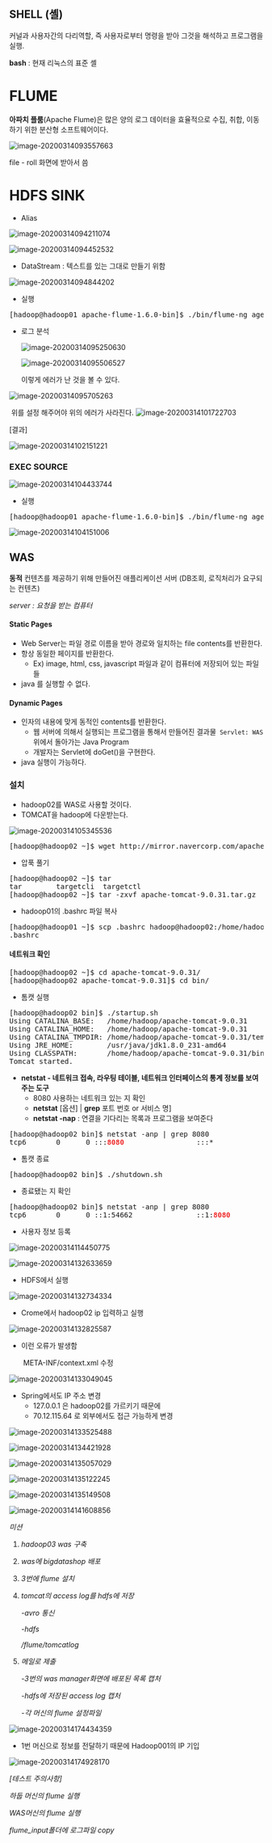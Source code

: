## SHELL (셸)

커널과 사용자간의 다리역할, 즉 사용자로부터 명령을 받아 그것을 해석하고 프로그램을 실행.

**bash**  : 현재 리눅스의 표준 셸 

# FLUME

**아파치 플룸**(Apache Flume)은 많은 양의 로그 데이터을 효율적으로 수집, 취합, 이동하기 위한 분산형 소프트웨어이다. 

![image-20200314093557663](C:\Users\student\AppData\Roaming\Typora\typora-user-images\image-20200314093557663.png)





file - roll 화면에 받아서 씀

# HDFS SINK

* Alias

![image-20200314094211074](C:\Users\student\AppData\Roaming\Typora\typora-user-images\image-20200314094211074.png)

![image-20200314094452532](C:\Users\student\AppData\Roaming\Typora\typora-user-images\image-20200314094452532.png)

* DataStream : 텍스트를 있는 그대로 만들기 위함

![image-20200314094844202](C:\Users\student\AppData\Roaming\Typora\typora-user-images\image-20200314094844202.png)

* 실행

<pre>[hadoop@hadoop01 apache-flume-1.6.0-bin]$ ./bin/flume-ng agent -c ./conf/ -f ./conf/hdfs2.properties -n myhdfs
</pre>

* 로그 분석 

  ![image-20200314095250630](C:\Users\student\AppData\Roaming\Typora\typora-user-images\image-20200314095250630.png)

  ![image-20200314095506527](C:\Users\student\AppData\Roaming\Typora\typora-user-images\image-20200314095506527.png)

  이렇게 에러가 난 것을 볼 수 있다.

![image-20200314095705263](C:\Users\student\AppData\Roaming\Typora\typora-user-images\image-20200314095705263.png)

​     위를 설정 해주어야 위의 에러가 사라진다. ![image-20200314101722703](images/image-20200314101722703.png)

[결과]



![image-20200314102151221](images/image-20200314102151221.png)

### EXEC SOURCE

![image-20200314104433744](images/image-20200314104433744.png)

* 실행

<pre>[hadoop@hadoop01 apache-flume-1.6.0-bin]$ ./bin/flume-ng agent -c ./conf/ -f ./conf/hdfs3.properties -n myhdfs
</pre>

![image-20200314104151006](images/image-20200314104151006.png)



## WAS

**동적** 컨텐츠를 제공하기 위해 만들어진 애플리케이션 서버 (DB조회, 로직처리가 요구되는 컨텐츠)

*server :   요청을 받는 컴퓨터*

#### Static Pages
* Web Server는 파일 경로 이름을 받아 경로와 일치하는 file contents를 반환한다.
* 항상 동일한 페이지를 반환한다.
  *  Ex) image, html, css, javascript 파일과 같이 컴퓨터에 저장되어 있는 파일들
* java 를 실행할 수 없다.

#### Dynamic Pages

* 인자의 내용에 맞게 동적인 contents를 반환한다.
  *  웹 서버에 의해서 실행되는 프로그램을 통해서 만들어진 결과물` Servlet: WAS` 위에서 돌아가는 Java Program
  * 개발자는 Servlet에 doGet()을 구현한다.
* java 실행이 가능하다.

### 설치

* hadoop02를 WAS로 사용할 것이다.
* TOMCAT을 hadoop에 다운받는다.

![image-20200314105345536](images/image-20200314105345536.png)

<pre>[hadoop@hadoop02 ~]$ wget http://mirror.navercorp.com/apache/tomcat/tomcat-9/v9.0.31/bin/apache-tomcat-9.0.31.tar.gz
</pre>

* 압푹 풀기

<pre>[hadoop@hadoop02 ~]$ tar
tar        targetcli  targetctl  
[hadoop@hadoop02 ~]$ tar -zxvf apache-tomcat-9.0.31.tar.gz 
</pre>

* hadoop01의 .bashrc 파일 복사

<pre>[hadoop@hadoop01 ~]$ scp .bashrc hadoop@hadoop02:/home/hadoop/
.bashrc                                                                                      100%  500    44.6KB/s   00:00   </pre>

#### 네트워크 확인

<pre>[hadoop@hadoop02 ~]$ cd apache-tomcat-9.0.31/
[hadoop@hadoop02 apache-tomcat-9.0.31]$ cd bin/
</pre>

* 톰캣 실행

<pre>[hadoop@hadoop02 bin]$ ./startup.sh 
Using CATALINA_BASE:   /home/hadoop/apache-tomcat-9.0.31
Using CATALINA_HOME:   /home/hadoop/apache-tomcat-9.0.31
Using CATALINA_TMPDIR: /home/hadoop/apache-tomcat-9.0.31/temp
Using JRE_HOME:        /usr/java/jdk1.8.0_231-amd64
Using CLASSPATH:       /home/hadoop/apache-tomcat-9.0.31/bin/bootstrap.jar:/home/hadoop/apache-tomcat-9.0.31/bin/tomcat-juli.jar
Tomcat started.
</pre>

* **netstat - 네트워크 접속, 라우팅 테이블, 네트워크 인터페이스의 통계 정보를 보여주는 도구**
  * 8080 사용하는 네트워크 있는 지 확인
  * **netstat** [옵션] | **grep** 포트 번호 or 서비스 명]
  * **netstat -nap** : 연결을 기다리는 목록과 프로그램을 보여준다

<pre>
[hadoop@hadoop02 bin]$ netstat -anp | grep 8080 
tcp6       0      0 :::<font color="#EF2929"><b>8080</b></font>                 :::*                    LISTEN      121514/java
</pre>



* 톰캣 종료

<pre>[hadoop@hadoop02 bin]$ ./shutdown.sh 
</pre>

* 종료됐는 지 확인

<pre>
[hadoop@hadoop02 bin]$ netstat -anp | grep 8080 
tcp6       0      0 ::1:54662               ::1:<font color="#EF2929"><b>8080</b></font>                TIME_WAIT   -    </pre>



* 사용자 정보 등록

![image-20200314114450775](images/image-20200314114450775.png)

![image-20200314132633659](images/image-20200314132633659.png)

* HDFS에서 실행

![image-20200314132734334](images/image-20200314132734334.png)

* Crome에서 hadoop02 ip 입력하고 실행

![image-20200314132825587](images/image-20200314132825587.png)

* 이런 오류가 발생함

  ​	META-INF/context.xml 수정

![image-20200314133049045](images/image-20200314133049045.png)

* Spring에서도 IP 주소 변경
  * 127.0.0.1 은 hadoop02를 가르키기 때문에 
  * 70.12.115.64 로 외부에서도 접근 가능하게 변경

![image-20200314133525488](images/image-20200314133525488.png)

![image-20200314134421928](images/image-20200314134421928.png)

![image-20200314135057029](images/image-20200314135057029.png)

![image-20200314135122245](images/image-20200314135122245.png)

![image-20200314135149508](images/image-20200314135149508.png)

![image-20200314141608856](images/image-20200314141608856.png)







*미션*

1. *hadoop03 was 구축*

2. *was에 bigdatashop 배포*

3. *3번에 flume 설치*

4. *tomcat의 access log를 hdfs에 저장*

   *-avro 통신*

   *-hdfs*

   */flume/tomcatlog*

   

5. *메일로 제출*

   *-3번의 was manager화면에 배포된 목록 캡처*

   *-hdfs에 저장된 access log 캡처*

   *-각 머신의 flume 설정파일*  

![image-20200314174434359](images/image-20200314174434359.png)

* 1번 머신으로 정보를 전달하기 때문에 Hadoop001의 IP 기입

![image-20200314174928170](images/image-20200314174928170.png)



*[테스트 주의사항]*

*하둡 머신의 flume 실행*

*WAS머신의 flume 실행*

*flume_input폴더에 로그파일 copy*